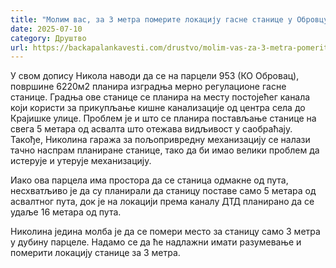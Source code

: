 ```yaml
---
title: "Молим вас, за 3 метра померите локацију гасне станице у Обровцу!"
date: 2025-07-10
category: Друштво
url: https://backapalankavesti.com/drustvo/molim-vas-za-3-metra-pomerite-lokaciju-gasne-stanice-u-obrovcu/
---
```


У свом допису Никола наводи да се на парцели 953 (КО Обровац), површине 6220м2 планира изградња мерно регулационе гасне станице. Градња ове станице се планира на месту постојећег канала који користи за прикупљање кишне канализације од центра села до Крајишке улице. Проблем је и што се планира постављање станице на свега 5 метара од асвалта што отежава видљивост у саобраћају. Такође, Николина гаража за пољопривредну механизацију се налази тачно наспрам планиране станице, тако да би имао велики проблем да истерује и утерује механизацију.

Иако ова парцела има простора да се станица одмакне од пута, несхватљиво је да су планирали да станицу поставе само 5 метара од асвалтног пута, док је на локацији према каналу ДТД планирано да се удаље 16 метара од пута.

Николина једина молба је да се помери место за станицу само 3 метра у дубину парцеле. Надамо се да ће надлажни имати разумевање и померити локацију станице за 3 метра.
